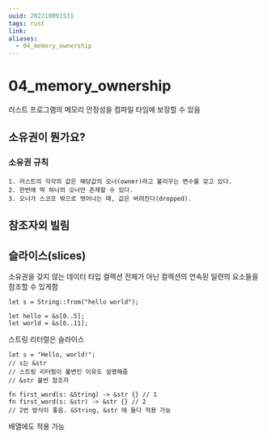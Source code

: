 ```yaml
---
uuid: 202210091531
tags: rust
link: 
aliases: 
  - 04_memory_ownership 
---
```


# 04_memory_ownership
러스트 프로그램의 메모리 안정성을 컴파일 타임에 보장할 수 있음

## 소유권이 뭔가요?

### 소유권 규칙
```
1. 러스트의 각각의 값은 해당값의 오너(owner)라고 불리우는 변수를 갖고 있다.
2. 한번에 딱 하나의 오너만 존재할 수 있다.
3. 오너가 스코프 밖으로 벗어나는 때, 값은 버려진다(dropped).
```
## 참조자외 빌림

## 슬라이스(slices)
소유권을 갖지 않는 데이터 타입
컬렉션 전체가 아닌 컬렉션의 연속된 일련의 요소들을 참조할 수 있게함
```
let s = String::from("hello world");

let hello = &s[0..5];
let world = &s[6..11];
```

스트링 리터럴은 슬라이스
```
let s = "Hello, world!"; 
// s는 &str
// 스트링 리터럴이 불변인 이유도 설명해줌
// &str 불변 참조자
```

```
fn first_word(s: &String) -> &str {} // 1
fn first_word(s: &str) -> &str {} // 2
// 2번 방식이 좋음. &String, &str 에 둘다 적용 가능
```
배열에도 적용 가능